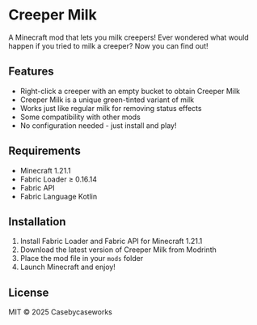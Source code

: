 # Creeper Milk

A Minecraft mod that lets you milk creepers! Ever wondered what would happen if you tried to milk a creeper? Now you can find out!

## Features

- Right-click a creeper with an empty bucket to obtain Creeper Milk
- Creeper Milk is a unique green-tinted variant of milk
- Works just like regular milk for removing status effects
- Some compatibility with other mods
- No configuration needed - just install and play!

## Requirements

- Minecraft 1.21.1
- Fabric Loader ≥ 0.16.14
- Fabric API
- Fabric Language Kotlin

## Installation

1. Install Fabric Loader and Fabric API for Minecraft 1.21.1
2. Download the latest version of Creeper Milk from Modrinth
3. Place the mod file in your `mods` folder
4. Launch Minecraft and enjoy!

## License

MIT © 2025 Casebycaseworks